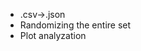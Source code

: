 <ul>
  <li>.csv->.json</li>
  <li>Randomizing the entire set</li>
  <li>Plot analyzation</li>
</ul>
